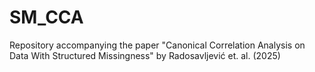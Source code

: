 # SM_CCA
Repository accompanying the paper "Canonical Correlation Analysis on Data With Structured Missingness" by Radosavljević et. al. (2025)
